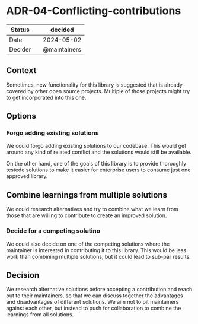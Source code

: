 # ADR-04-Conflicting-contributions

| Status |  | decided |
| --- | --- | --- |
| Date |  | 2024-05-02 |
| Decider |  | @maintainers |

## Context

Sometimes, new functionality for this library is suggested that is already covered by other open source projects. Multiple of those projects might try to get incorporated into this one.

## Options

### Forgo adding existing solutions

We could forgo adding existing solutions to our codebase. This would get around any kind of related conflict and the solutions would still be available.

On the other hand, one of the goals of this library is to provide thoroughly testede solutions to make it easier for enterprise users to consume just one approved library.

## Combine learnings from multiple solutions

We could research alternatives and try to combine what we learn from those that are willing to contribute to create an improved solution.

### Decide for a competing solutino

We could also decide on one of the competing solutions where the maintainer is interested in contributing it to this library. This would be less work than combining multiple solutions, but it could lead to sub-par results.

## Decision

We research alternative solutions before accepting a contribution and reach out to their maintainers, so that we can discuss together the advantages and disadvantages of different solutions. We aim not to pit maintainers against each other, but instead to push for collaboration to combine the learnings from all solutions.
